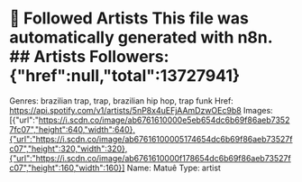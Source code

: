 # 🎵 Followed Artists  This file was automatically generated with n8n.  ## Artists  Followers: {"href":null,"total":13727941}
Genres: brazilian trap, trap, brazilian hip hop, trap funk
Href: https://api.spotify.com/v1/artists/5nP8x4uEFjAAmDzwOEc9b8
Images: [{"url":"https://i.scdn.co/image/ab6761610000e5eb654dc6b69f86aeb73527fc07","height":640,"width":640},{"url":"https://i.scdn.co/image/ab67616100005174654dc6b69f86aeb73527fc07","height":320,"width":320},{"url":"https://i.scdn.co/image/ab6761610000f178654dc6b69f86aeb73527fc07","height":160,"width":160}]
Name: Matuê
Type: artist